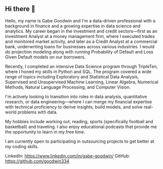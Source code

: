 ## Hi there 👋

Hello, my name is Gabe Goodwin and I'm a data-driven professional with a background in finance and a growing expertise in data science and analytics. My career began in the investment and credit sectors—first as an Investment Analyst at a money management firm, where I executed trades and monitored market activity, and later as a Credit Analyst at a commercial bank, underwriting loans for businesses across various industries.  I would do projection modeling along with running Probability of Default and Loss Given Default models on our borrowers.

Recently, I completed an intensive Data Science program through TripleTen, where I honed my skills in Python and SQL. The program covered a wide range of topics including Exploratory and Statistical Data Analysis, Supervised and Unsupervised Machine Learning, Linear Algebra, Numerical Methods, Natural Language Processing, and Computer Vision.

I'm actively looking to transition into roles in data analysis, quantitative research, or data engineering—where I can merge my financial expertise with technical proficiency to derive insights, build models, and solve real-world problems with data.

My hobbies include working out, reading, sports (specifically football and basketball) and traveling.  I also enjoy educational podcasts that provide me the opportunity to learn in my free time.

I am currently open to participating in outsourcing projects to get better at my coding skills.


LinkedIn: https://www.linkedin.com/in/gabe-goodwin/
GitHub: https://github.com/goodwin334
